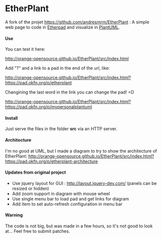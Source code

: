 EtherPlant
==========

A fork of the projet https://github.com/andresmrm/EtherPlant : A simple web page to code in [Etherpad](http://etherpad.org) and visualize in [PlantUML](http://plantuml.com).

#### Use

You can test it here:

http://orange-opensource.github.io/EtherPlant/src/index.html

Add "?" and a link to a pad in the end of the url, like:

http://orange-opensource.github.io/EtherPlant/src/index.html?https://pad.okfn.org/p/etherplant

Changining the last word in the link you can change the pad! =D

http://orange-opensource.github.io/EtherPlant/src/index.html?https://pad.okfn.org/p/mypersonalplantuml

#### Install

Just serve the files in the folder **src** via an HTTP server.

#### Architecture

I'm no good at UML, but I made a diagram to try to show the architecture of EtherPlant:
http://orange-opensource.github.io/EtherPlant/src/index.html?https://pad.okfn.org/p/etherplant-architecture

#### Updates from original project

* Use jquery layout for GUI : http://layout.jquery-dev.com/ (panels can be resized or hidden)
* Add zoom support in diagram with mouse wheel
* Use single menu bar to load pad and get links for diagram
* Add item to set auto-refresh configuration in menu bar

#### Warning

The code is not big, but was made in a few hours, so it's not good to look at... Feel free to submit patches.

